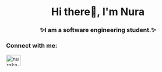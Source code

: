 <h1 align="center">Hi there👋, I'm Nura</h1>
<h3 align="center">✨I am a software engineering student.✨</h3>

<h3 align="left">Connect with me:</h3>
<p align="left">
<a href="https://linkedin.com/in/nurakacann" target="blank"><img align="center" src="https://raw.githubusercontent.com/rahuldkjain/github-profile-readme-generator/master/src/images/icons/Social/linked-in-alt.svg" alt="nurakacann" height="30" width="40" /></a>
</p>

